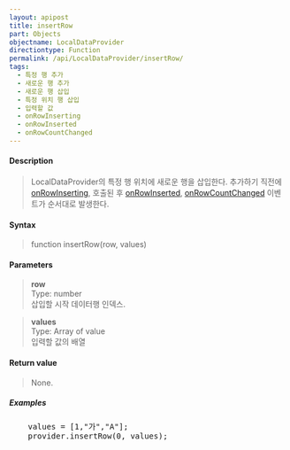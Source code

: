 ```yaml
---
layout: apipost
title: insertRow
part: Objects
objectname: LocalDataProvider
directiontype: Function
permalink: /api/LocalDataProvider/insertRow/
tags:
  - 특정 행 추가
  - 새로운 행 추가
  - 새로운 행 삽입
  - 특정 위치 행 삽입
  - 입력할 값
  - onRowInserting
  - onRowInserted
  - onRowCountChanged
---
```



#### Description

> LocalDataProvider의 특정 행 위치에 새로운 행을 삽입한다. 추가하기 직전에 [onRowInserting](/api/LocalDataProvider/onRowInserting/), 호출된 후 [onRowInserted](/api/LocalDataProvider/onRowInserted/), [onRowCountChanged](/api/LocalDataProvider/onRowCountChanged/) 이벤트가 순서대로 발생한다.

#### Syntax

> function insertRow(row, values)

#### Parameters

> **row**  
> Type: number  
> 삽입할 시작 데이터행 인덱스.

> **values**  
> Type: Array of value  
> 입력할 값의 배열

#### Return value

> None.

##### Examples 

<pre class="prettyprint">
    values = [1,"가","A"];
    provider.insertRow(0, values);
</pre>

